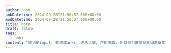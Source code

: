 ```yaml
---
author: dot
pubDatetime: 2024-09-28T21:50:07.000+08:00
modDatetime: 2024-09-28T21:50:07.000+08:00
title: note
draft: false
tags:
  - anki
content: "笔记是input, 制作成anki, 进入大脑, 才能吸收. 所以努力做笔记犹如准备食材, anki是烹饪和食用. PS(我把大部分QA都已经做成anki, 剩下的是pure coding准备, anki极大的给我释放了大脑缓存), 其实做anki犹如洗菜, 需要对笔记进行二次审查, 真的很感激自己一直在做笔记💚"
---
```

